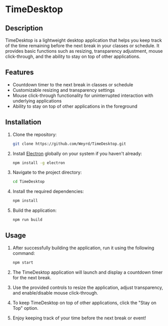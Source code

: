 # TimeDesktop


## Description

TimeDesktop is a lightweight desktop application that helps you keep track of the time remaining before the next break in your classes or schedule. It provides basic functions such as resizing, transparency adjustment, mouse click-through, and the ability to stay on top of other applications.

## Features

- Countdown timer to the next break in classes or schedule
- Customizable resizing and transparency settings
- Mouse click-through functionality for uninterrupted interaction with underlying applications
- Ability to stay on top of other applications in the foreground

## Installation

1. Clone the repository:

   ```bash
   git clone https://github.com/Weyrd/TimeDesktop.git
   ```

2. Install [Electron](https://www.electronjs.org/) globally on your system if you haven't already:

   ```bash
   npm install -g electron
   ```

3. Navigate to the project directory:

   ```bash
   cd TimeDesktop
   ```

4. Install the required dependencies:

   ```bash
   npm install
   ```

5. Build the application:

   ```bash
   npm run build
   ```

## Usage

1. After successfully building the application, run it using the following command:

   ```bash
   npm start
   ```

2. The TimeDesktop application will launch and display a countdown timer for the next break.

3. Use the provided controls to resize the application, adjust transparency, and enable/disable mouse click-through.

4. To keep TimeDesktop on top of other applications, click the "Stay on Top" option.

5. Enjoy keeping track of your time before the next break or event!

